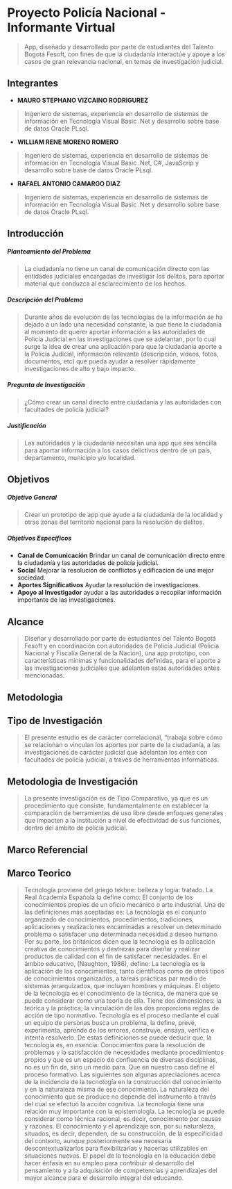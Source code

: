 # Proyecto Policía Nacional - Informante Virtual

>App, diseñado y desarrollado por parte de estudiantes del Talento Bogotá Fesoft, con fines de que la ciudadanía interactúe y apoye a los casos de gran relevancia nacional, en temas de investigación judicial.

## Integrantes

- **MAURO STEPHANO VIZCAINO RODRIGUREZ** 
>Ingeniero de sistemas, experiencia en desarrollo de sistemas de información en Tecnología Visual Basic .Net y desarrollo sobre base de datos Oracle PLsql.
- **WILLIAM RENE MORENO ROMERO** 
>Ingeniero de sistemas, experiencia en desarrollo de sistemas de información en Tecnología Visual Basic .Net, C#, JavaScrip y desarrollo sobre base de datos Oracle PLsql.
- **RAFAEL ANTONIO CAMARGO DIAZ** 
>Ingeniero de sistemas, experiencia en desarrollo de sistemas de información en Tecnología Visual Basic .Net y desarrollo sobre base de datos Oracle PLsql.

## Introducción

##### Planteamiento del Problema
>La ciudadanía no tiene un canal de comunicación directo con las entidades judiciales encargadas de investigar los delitos, para aportar material que conduzca al esclarecimiento de los hechos.

##### Descripción del Problema
>Durante años de evolución de las tecnologías de la información se ha dejado a un lado una necesidad constante, la que tiene la ciudadanía al momento de querer aportar información a las autoridades de Policía Judicial en las investigaciones que se adelantan, por lo cual surge la idea de crear una aplicación para que la ciudadanía aporte a la Policía Judicial, información relevante (descripción, videos, fotos, documentos, etc) que pueda ayudar a resolver rápidamente investigaciones de alto y bajo impacto.

##### Pregunta de Investigación
>¿Cómo crear un canal directo entre ciudadanía y las autoridades con facultades de policía judicial?

##### Justificación
>Las autoridades y la ciudadanía necesitan una app que sea sencilla para aportar información a los casos delictivos dentro de un país, departamento, municipio y/o localidad.

## Objetivos

##### Objetivo General
>Crear un prototipo de app que ayude a la ciudadanía de la localidad y otras zonas del territorio nacional para la resolución de delitos.

##### Objetivos Especificos
- **Canal de Comunicación** Brindar un canal de comunicación directo entre la ciudadanía y las autoridades de policía judicial.
- **Social** Mejorar la resolucion de conflictos y edificacion de una mejor sociedad.
- **Aportes Significativos** Ayudar la resolución de investigaciones.
- **Apoyo al Investigador** ayudar a las autoridades a recopilar información importante de las investigaciones.

## Alcance
>Diseñar y desarrollado por parte de estudiantes del Talento Bogotá Fesoft y en coordinación con autoridades de Policía Judicial (Policía Nacional y Fiscalía General de la Nación), una app prototipo, con características mínimas y funcionalidades definidas, para el aporte a las investigaciones judiciales que adelanten estas autoridades antes mencionadas.

## Metodologìa

## Tipo de Investigación
>El presente estudio es de carácter correlacional, “trabaja sobre cómo se relacionan o vinculan los aportes por parte de la ciudadanía, a las investigaciones de carácter judicial que adelantan los entes con facultades de policía judicial, a través de herramientas informáticas.

## Metodologìa de Investigación
>La presente investigación es de Tipo Comparativo, ya que es un procedimiento que consiste, fundamentalmente en establecer la comparación de herramientas de uso libre desde enfoques generales que impacten a la institución a nivel de efectividad de sus funciones, dentro del ámbito de policía judicial.

## Marco Referencial

## Marco Teorico

> Tecnología proviene del griego tekhne: belleza y logia: tratado.
La Real Academia Española la define como: El conjunto de los conocimientos propios de un oficio mecánico o arte industrial.
Una de las definiciones más aceptadas es: La tecnología es el conjunto organizado de conocimientos, procedimientos, tradiciones, aplicaciones y realizaciones encaminadas a resolver un determinado problema o  satisfacer una determinada necesidad a deseo humano.
Por su parte, los británicos dicen que la tecnología es la aplicación creativa de conocimientos y destrezas para diseñar y realizar productos de calidad con el fin de satisfacer necesidades.
En el ámbito educativo, (Naughton, 1986), define: La tecnología es la aplicación de los conocimientos, tanto científicos como de otros tipos de conocimientos organizados, a tareas prácticas par medio de sistemas jerarquizados, que incluyen hombres y máquinas.
El objeto de la tecnología es el conocimiento de la técnica, de manera que se puede considerar como una teoría de ella. Tiene dos dimensiones: la teórica y la práctica; la vinculación de las dos proporciona reglas de acción de tipo normativo.
Tecnología es el proceso mediante el cual un equipo de personas busca un problema, la define, prevé, experimenta, aprende de los errores, construye, ensaya, verifica e intenta resolverlo.
De estas definiciones se puede deducir  que, la tecnología es, en esencia: Conocimientos para la resolución de problemas y la satisfacción de necesidades mediante procedimientos propios y que es un espacio de confluencia de diversas disciplinas, no  es un fin de, sino un medio para. Que en nuestro caso define el proceso formativo.
Las siguientes son algunas apreciaciones acerca de la incidencia de la tecnología en la construcción del conocimiento y en la naturaleza misma de ese conocimiento.
> La naturaleza del conocimiento que se produce no depende del instrumento a través del cual se efectuó la acción cognitiva.
> La tecnología tiene una relación muy importante con la epistemología.
> La tecnología se puede considerar como técnica racional, es decir, conocimiento por causas y razones.
> El conocimiento y el aprendizaje son, por su naturaleza, situados, es decir, dependen, de su construcción, de la especificidad del contexto, aunque posteriormente sea necesaria descontextualizarlos para flexibilizarlas y hacerlas utilizables en situaciones nuevas.
> El papel de la tecnología en la educación debe hacer énfasis en su empleo para contribuir al desarrollo del pensamiento  y a la adquisición de competencias y aprendizajes del mayor alcance para el desarrollo integral del educando.